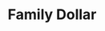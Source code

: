 ---
title: "Family Dollar"
url: /bossier-city/family-dollar-barksdale-boulevard/
shop: Kramladen
---
